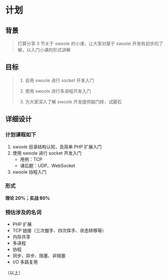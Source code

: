# 计划
## 背景
> 打算分享 3 节关于 swoole 的小课，让大家对基于 swoole 开发有初步的了解，以入门小课的形式讲解

## 目标
> 1. 会用 swoole 进行 socket 开发入门
>
> 2. 使用 swoole 进行多进程开发入门
>
> 3. 为大家深入了解 swoole 开发提供敲门砖，试脚石

## 详细设计

### 计划课程如下

1. swoole 目录结构认知，及简单 PHP 扩展入门
2. 使用 swoole 进行 socket 开发入门
    * 用例：TCP
    * 课后题：UDP、WebSocket
3. swoole 协程入门

### 形式

**理论 20%；实战 80%**

### 预估涉及的名词
* PHP 扩展
* TCP 链接（三次握手、四次挥手、状态转移等）
* 内存共享
* 多进程
* 协程
* 同步、异步、阻塞、非阻塞
* I/O 多路复用


（以上）
